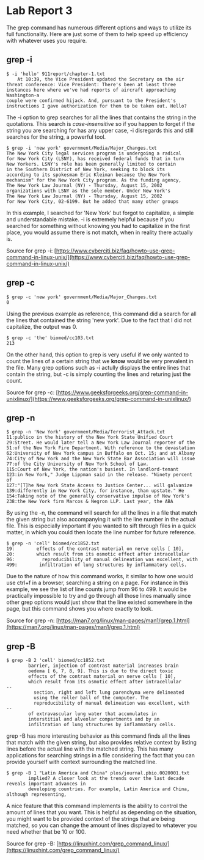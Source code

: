 # Lab Report 3

The grep command has numerous different options and ways to utilize its full functionality. Here are just some of them to help speed up efficiency with whatever uses you require.


## grep -i
```
$ -i 'hello' 911report/chapter-1.txt
    At 10:39, the Vice President updated the Secretary on the air threat conference: Vice President: There's been at least three instances here where we've had reports of aircraft approaching Washington-a 
couple were confirmed hijack. And, pursuant to the President's instructions I gave authorization for them to be taken out. Hello?
```
The -i option to grep searches for all the lines that contains the string in the quotations. This search is _case-insensitive_ so if you happen to forget if the string you are searching for has any upper case, -i disregards this and still searches for the string, a powerful tool. 

```
$ grep -i 'new york' government/Media/Major_Changes.txt
The New York City legal services program is undergoing a radical
for New York City (LSNY), has received federal funds that in turn
New Yorkers. LSNY's role has been generally limited to certain
in the Southern District of New York, seeking to block its
according to its spokesman Eric Kleiman because the New York
mechanism" for the New York City program. As the funding agency,
The New York Law Journal (NY) - Thursday, August 15, 2002
organizations with LSNY as the sole member. Under New York's
The New York Law Journal (NY) - Thursday, August 15, 2002
for New York City, 02-6199. But he added that many other groups
```
In this example, I searched for 'New York' but forgot to capitalize, a simple and understandable mistake. -i is extremely helpful because if you searched for something without knowing you had to capitalize in the first place, you would assume there is not match, when in reality there actually is.

Source for grep -i: [https://www.cyberciti.biz/faq/howto-use-grep-command-in-linux-unix/](https://www.cyberciti.biz/faq/howto-use-grep-command-in-linux-unix/)

## grep -c
```
$ grep -c 'new york' government/Media/Major_Changes.txt
0
```
Using the previous example as reference, this command did a search for all the lines that contained the string 'new york'. Due to the fact that I did not capitalize, the output was 0. 

```
$ grep -c 'the' biomed/cc103.txt
213
```
On the other hand, this option to grep is very useful if we only wanted to count the lines of a certain string that we __know__ would be very prevalent in the file. Many grep options such as -i actully displays the entire lines that contain the string, but -c is simply counting the lines and returing just the count.

Source for grep -c: [https://www.geeksforgeeks.org/grep-command-in-unixlinux/](https://www.geeksforgeeks.org/grep-command-in-unixlinux/)
## grep -n
```
$ grep -n 'New York' government/Media/Terrorist_Attack.txt 
11:publico in the history of the New York State Unified Court
29:Street. He would later tell a New York Law Journal reporter of the
51:of the New York Fire Department. With reference to the devastation
62:University of New York campus in Buffalo on Oct. 15; and at Albany
74:City of New York and the New York State Bar Association will issue
77:of the City University of New York School of Law.
115:Court of New York, the nation's busiest. In landlord-tenant
123:in New York," Judge Lippman said in the release. "Ninety percent of
127:"[T]he New York State Access to Justice Center... will galvanize
139:differently in New York City, for instance, than upstate." He
154:Taking note of the generally conservative impulse of New York's
238:the New York firm Marcos & Negron LLP. Last year, the ABA
```
By using the -n, the command will search for all the lines in a file that match the given string but also accompanying it with the line number in the actual file. This is especially important if you wanted to sift through files in a quick matter, in which you could then locate the line number for future reference.

```
$ grep -n 'cell' biomed/cc1852.txt
19:        effects of the contrast material on nerve cells [ 10],
20:        which result from its osmotic effect after intracellular
96:          reproducibility of manual delineation was excellent, with
499:        infiltration of lung structures by inflammatory cells.
```
Due to the nature of how this command works, it similar to how one would use ctrl+f in a browser, searching a string on a page. For instance in this example, we see the list of line counts jump from 96 to 499. It would be practically impossible to try and go through all those lines manually since other grep options would just show that the line existed somewhere in the page, but this command shows you where exactly to look.

Source for grep -n: [https://man7.org/linux/man-pages/man1/grep.1.html](https://man7.org/linux/man-pages/man1/grep.1.html)

## grep -B
```
$ grep -B 2 'cell' biomed/cc1852.txt
        barrier, injection of contrast material increases brain
        oedema [ 6, 7, 8, 9]. This is due to the direct toxic
        effects of the contrast material on nerve cells [ 10],
        which result from its osmotic effect after intracellular
--
          section, right and left lung parenchyma were delineated
          using the roller ball of the computer. The
          reproducibility of manual delineation was excellent, with
--
        of extravascular lung water that accumulates in
        interstitial and alveolar compartments and by an
        infiltration of lung structures by inflammatory cells.
```
grep -B has more interesting behavior as this command finds all the lines that match with the given string, but also provides relative context by listing lines before the actual line with the matched string. This has many applications for searching strings in a file considering the fact that you can provide yourself with context surrounding the matched line.

```
$ grep -B 1 "Latin America and China" plos/journal.pbio.0020001.txt
        implied? A closer look at the trends over the last decade reveals important advances in
        developing countries. For example, Latin America and China, although representing,
```
A nice feature that this command implements is the ability to control the amount of lines that you want. This is helpful as depending on the situation, you might want to be provided context of the strings that are being matched, so you can change the amount of lines displayed to whatever you need whether that be 10 or 100.

Source for grep -B: [https://linuxhint.com/grep_command_linux/](https://linuxhint.com/grep_command_linux/)
